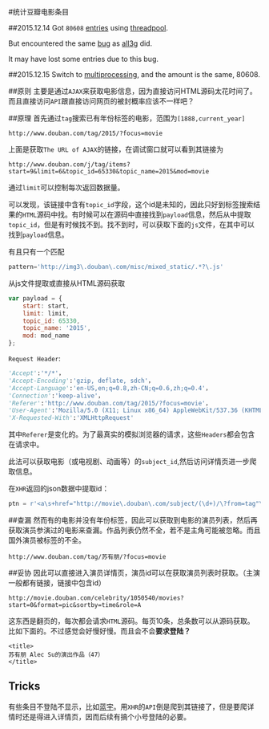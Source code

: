 #统计豆瓣电影条目

##2015.12.14
Got `80608` [entries](https://github.com/jun-kai-xin/douban/blob/55fc2c3ad938e6f771f6435b1247a041abdb076f/id_list.txt) using [threadpool](https://github.com/SpotlightKid/threadpool).

But encountered the same [bug](https://github.com/SpotlightKid/threadpool/issues/1) as [all3g](https://github.com/all3g) did.

It may have lost some entries due to this bug.

##2015.12.15
Switch to [multiprocessing](https://docs.python.org/2/library/multiprocessing.html), and the amount is the same, 80608.

##原则
主要是通过`AJAX`来获取电影信息，因为直接访问HTML源码太花时间了。而且直接访问`API`跟直接访问网页的被封概率应该不一样吧？


##原理
首先通过`tag`搜索已有年份标签的电影，范围为`[1888,current_year]`

```language
http://www.douban.com/tag/2015/?focus=movie
```

上面是获取`The URL of AJAX`的链接，在调试窗口就可以看到其链接为

```language
http://www.douban.com/j/tag/items?start=9&limit=6&topic_id=65330&topic_name=2015&mod=movie
```

通过`limit`可以控制每次返回数据量。

可以发现，该链接中含有`topic_id`字段，这个id是未知的，因此只好到标签搜索结果的`HTML`源码中找。有时候可以在源码中直接找到`payload`信息，然后从中提取`topic_id`，但是有时候找不到。找不到时，可以获取下面的`js`文件，在其中可以找到`payload`信息。


有且只有一个匹配

```python
pattern='http://img3\.douban\.com/misc/mixed_static/.*?\.js'
```

从js文件提取或直接从HTML源码获取

```javascript
var payload = {
    start: start,
    limit: limit,
    topic_id: 65330,
    topic_name: '2015',
    mod: mod_name
};
```

`Request Header`:

```python
'Accept':'*/*'，
'Accept-Encoding':'gzip, deflate, sdch'，
'Accept-Language':'en-US,en;q=0.8,zh-CN;q=0.6,zh;q=0.4'，
'Connection':'keep-alive'，
'Referer':'http://www.douban.com/tag/2015/?focus=movie'，
'User-Agent':'Mozilla/5.0 (X11; Linux x86_64) AppleWebKit/537.36 (KHTML, like Gecko) Chrome/47.0.2526.80 Safari/537.36'，
'X-Requested-With':'XMLHttpRequest'
```

其中`Referer`是变化的。为了最真实的模拟浏览器的请求，这些`Headers`都会包含在请求中。

此法可以获取电影（或电视剧、动画等）的`subject_id`,然后访问详情页进一步爬取信息。

在`XHR`返回的json数据中提取id：

```python
ptn = r'<a\s+href="http://movie\.douban\.com/subject/(\d+)/\?from=tag"\s+class="title".*?>'
```

##查漏
然而有的电影并没有年份标签，因此可以获取到电影的演员列表，然后再获取演员参演过的电影来查漏。作品列表仍然不全，若不是主角可能被忽略。而且国外演员被标签的不全。

```language
http://www.douban.com/tag/苏有朋/?focus=movie
```

##妥协
因此可以直接进入演员详情页，演员id可以在获取演员列表时获取。（主演一般都有链接，链接中包含id）

```language
http://movie.douban.com/celebrity/1050540/movies?start=0&format=pic&sortby=time&role=A
```

这东西是翻页的，每次都会请求`HTML`源码。每页10条，总条数可以从源码获取。比如下面的。不过感觉会好慢好慢。而且会不会**要求登陆？**

```language
<title>
苏有朋 Alec Su的演出作品（47）
</title>
```

## Tricks
有些条目不登陆不显示，比如[蓝宇](http://movie.douban.com/subject/1308076/)。用`XHR`的`API`倒是爬到其链接了，但是要爬详情时还是得进入详情页，因而后续有搞个小号登陆的必要。
